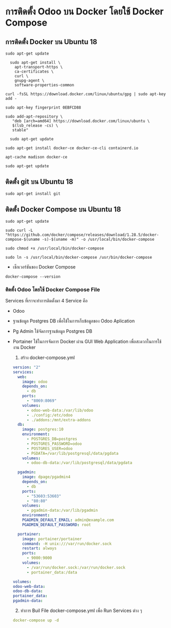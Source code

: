 # การติดตั้ง Odoo บน Docker โดยใช้ Docker Compose

## การติดตั้ง Docker บน Ubuntu 18

```git
sudo apt-get update
```

```git
  sudo apt-get install \
    apt-transport-https \
    ca-certificates \
    curl \
    gnupg-agent \
    software-properties-common
```

```git
curl -fsSL https://download.docker.com/linux/ubuntu/gpg | sudo apt-key add -
```

```git
sudo apt-key fingerprint 0EBFCD88
```

```git
sudo add-apt-repository \
   "deb [arch=amd64] https://download.docker.com/linux/ubuntu \
   $(lsb_release -cs) \
   stable"
```

```git
  sudo apt-get update
```

```git
sudo apt-get install docker-ce docker-ce-cli containerd.io
```

```git
apt-cache madison docker-ce
```

```git
sudo apt-get update
```

## ติดตั้ง git บน Ubuntu 18

```git
sudo apt-get install git
```

## ติดตั้ง Docker Compose บน Ubuntu 18

```
sudo apt-get update
```

```
sudo curl -L "https://github.com/docker/compose/releases/download/1.28.5/docker-compose-$(uname -s)-$(uname -m)" -o /usr/local/bin/docker-compose
```

```
sudo chmod +x /usr/local/bin/docker-compose
```

```
sudo ln -s /usr/local/bin/docker-compose /usr/bin/docker-compose
```

- เช็กเวอร์ชันของ Docker Compose

```
docker-compose --version
```

### ติดตั้ง Odoo โดยใช้ Docker Compose File

Services ที่เราจะทำการติดตั้งมา 4 Service คือ

- Odoo
- ฐานข้อมูล Postgres DB เพื่อใช้ในการเก็บข้อมูลของ Odoo Aplication
- Pg Admin ใช้จัดการฐานข้อมูล Postgres DB
- Portainer ใช้ในการจัดการ Docker ผ่าน GUI Web Application เพื่อสะดวกในการใช้งาน Docker

  1.  สร้าง docker-compose.yml

  ```yml
  version: "2"
  services:
    web:
      image: odoo
      depends_on:
        - db
      ports:
        - "8069:8069"
      volumes:
        - odoo-web-data:/var/lib/odoo
        - ./config:/etc/odoo
        - ./addons:/mnt/extra-addons
    db:
      image: postgres:10
      environment:
        - POSTGRES_DB=postgres
        - POSTGRES_PASSWORD=odoo
        - POSTGRES_USER=odoo
        - PGDATA=/var/lib/postgresql/data/pgdata
      volumes:
        - odoo-db-data:/var/lib/postgresql/data/pgdata

    pgadmin:
      image: dpage/pgadmin4
      depends_on:
        - db
      ports:
        - "53603:53603"
        - "80:80"
      volumes:
        - pgadmin-data:/var/lib/pgadmin
      environment:
      PGADMIN_DEFAULT_EMAIL: admin@example.com
      PGADMIN_DEFAULT_PASSWORD: root

    portainer:
      image: portainer/portainer
      command: -H unix:///var/run/docker.sock
      restart: always
      ports:
        - 9000:9000
      volumes:
        - /var/run/docker.sock:/var/run/docker.sock
        - portainer_data:/data

  volumes:
  odoo-web-data:
  odoo-db-data:
  portainer_data:
  pgadmin-data:
  ```

  2.  ทำการ Buil File docker-compose.yml เพื่อ Run Services ต่าง ๆ

  ```yml
  docker-compose up -d
  ```
